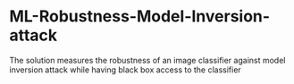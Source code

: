 # ML-Robustness-Model-Inversion-attack
The solution measures the robustness of an image classifier against model inversion attack while having black box access to the classifier

